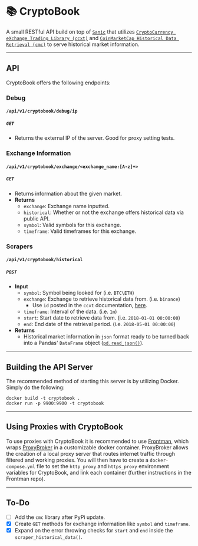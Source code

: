 # 📚 CryptoBook

A small RESTful API build on top of [`Sanic`](https://github.com/huge-success/sanic) that utilizes [`CryptoCurrency eXchange Trading Library (ccxt)`](https://github.com/ccxt/ccxt) and [`CoinMarketCap Historical Data Retrieval (cmc)`](https://github.com/Alescontrela/coinmarketcap-history/) to serve historical market information.

---

## API

CryptoBook offers the following endpoints:

### Debug

#### `/api/v1/cryptobook/debug/ip`
##### `GET`
* Returns the external IP of the server. Good for proxy setting tests.

### Exchange Information

#### `/api/v1/cryptobook/exchange/<exchange_name:[A-z]+>`
##### `GET`
* Returns information about the given market.
* **Returns**
    * `exchange`: Exchange name inputted.
    * `historical`: Whether or not the exchange offers historical data via public API.
    * `symbol`: Valid symbols for this exchange.
    * `timeframe`: Valid timeframes for this exchange.


### Scrapers

#### `/api/v1/cryptobook/historical`
##### `POST`
* **Input**
    * `symbol`: Symbol being looked for (i.e. `BTC\ETH`)
    * `exchange`: Exchange to retrieve historical data from. (i.e. `binance`)
        * Use `id` posted in the `ccxt` documentation, [here](https://github.com/ccxt/ccxt#supported-cryptocurrency-exchange-markets).
    * `timeframe`: Interval of the data. (i.e. `1m`)
    * `start`: Start date to retrieve data from. (i.e. `2018-01-01 00:00:00`)
    * `end`: End date of the retrieval period. (i.e. `2018-05-01 00:00:00`)
* **Returns**
    * Historical market information in `json` format ready to be turned back into a Pandas' `DataFrame` object ([`pd.read_json()`](https://pandas.pydata.org/pandas-docs/stable/reference/api/pandas.read_json.html)).

---

## Building the API Server

The recommended method of starting this server is by utilizing Docker. Simply do the following:

```
docker build -t cryptobook .
docker run -p 9900:9900 -t cryptobook
```

---

## Using Proxies with CryptoBook

To use proxies with CryptoBook it is recommended to use [Frontman](https://github.com/synchronizing/Frontman), which wraps [ProxyBroker](https://github.com/constverum/ProxyBroker) in a customizable docker container. ProxyBroker allows the creation of a local proxy server that routes internet traffic through filtered and working proxies. You will then have to create a `docker-compose.yml` file to set the `http_proxy` and `https_proxy` environment variables for CryptoBook, and link each container (further instructions in the Frontman repo).

---

## To-Do

- [ ] Add the `cmc` library after PyPi update.
- [x] Create `GET` methods for exchange information like `symbol` and `timeframe`.
- [x] Expand on the error throwing checks for `start` and `end` inside the `scraper_historical_data()`.
